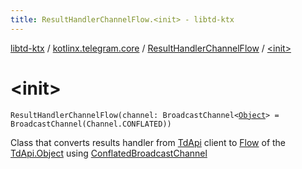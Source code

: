 ```yaml
---
title: ResultHandlerChannelFlow.<init> - libtd-ktx
---
```


[libtd-ktx](../../index.html) / [kotlinx.telegram.core](../index.html) / [ResultHandlerChannelFlow](index.html) / [&lt;init&gt;](./-init-.html)

# &lt;init&gt;

`ResultHandlerChannelFlow(channel: BroadcastChannel<`[`Object`](https://tdlibx.github.io/td/docs/org/drinkless/td/libcore/telegram/TdApi/Object.html)`> = BroadcastChannel(Channel.CONFLATED))`

Class that converts results handler from [TdApi](https://tdlibx.github.io/td/docs/org/drinkless/td/libcore/telegram/TdApi.html) client to [Flow](#)
of the [TdApi.Object](https://tdlibx.github.io/td/docs/org/drinkless/td/libcore/telegram/TdApi/Object.html) using [ConflatedBroadcastChannel](#)

